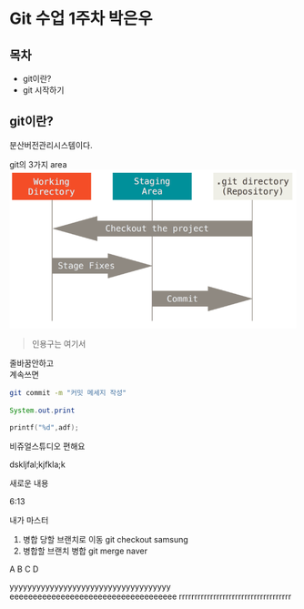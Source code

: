 Git 수업 1주차 박은우
=========

목차
--------

- git이란?
- git 시작하기


git이란?
------
분산버전관리시스템이다.

git의 3가지 area
![area](areas.png)

> 인용구는 여기서

줄바꿈안하고  
계속쓰면

```bash
git commit -m "커밋 메세지 작성"
```

```java
System.out.print
```

```c
printf("%d",adf);
```

비쥬얼스튜디오 편해요

dskljfal;kjfkla;k


새로운 내용

6:13

내가 마스터

1. 병합 당할 브랜치로 이동
git checkout samsung
1. 병합할 브랜치 병합
git merge naver

A
B
C
D

yyyyyyyyyyyyyyyyyyyyyyyyyyyyyyyyyyyy
eeeeeeeeeeeeeeeeeeeeeeeeeeeeeeeeeeee
rrrrrrrrrrrrrrrrrrrrrrrrrrrrrrrrrrrr
